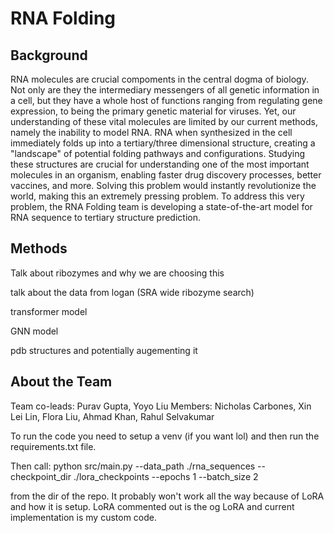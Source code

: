 # RNA Folding

## Background
RNA molecules are crucial compoments in the central dogma of biology. Not only are they the intermediary messengers of all genetic information in a cell, but they have a whole host of functions ranging from regulating gene expression, to being the primary genetic material for viruses. Yet, our understanding of these vital molecules are limited by our current methods, namely the inability to model RNA. RNA when synthesized in the cell immediately folds up into a tertiary/three dimensional structure, creating a "landscape" of potential folding pathways and configurations. Studying these structures are crucial for understanding one of the most important molecules in an organism, enabling faster drug discovery processes, better vaccines, and more. Solving this problem would instantly revolutionize the world, making this an extremely pressing problem. To address this very problem, the RNA Folding team is developing a state-of-the-art model for RNA sequence to tertiary structure prediction. 

## Methods

Talk about ribozymes and why we are choosing this

talk about the data from logan (SRA wide ribozyme search)

transformer model

GNN model

pdb structures and potentially augementing it


## About the Team
Team co-leads: Purav Gupta, Yoyo Liu
Members: Nicholas Carbones, Xin Lei Lin, Flora Liu, Ahmad Khan, Rahul Selvakumar

To run the code you need to setup a venv (if you want lol) and then run the requirements.txt file. 

Then call:
python src/main.py --data_path ./rna_sequences --checkpoint_dir ./lora_checkpoints --epochs 1 --batch_size 2

from the dir of the repo. It probably won't work all the way because of LoRA and how it is setup. LoRA commented out is the og LoRA and current implementation is my custom code. 